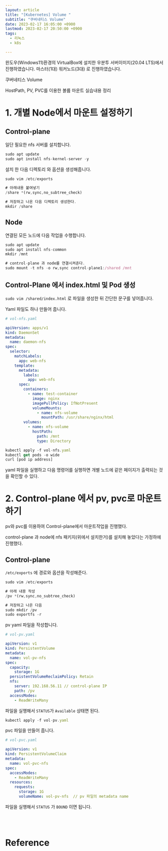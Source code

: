 ```yaml
---
layout: article
title: "[Kubernetes] Volume "
subtitle: "쿠버네티스 Volume"
date: 2023-02-17 16:05:00 +0900
lastmod: 2023-02-17 20:50:00 +0900
tags: 
  - 리눅스
  - k8s

---
```


<!--more-->  
윈도우(Windows11)환경의 VirtualBox에 설치한 우분투 서버이미지(20.04 LTS)에서 진행하였습니다. 마스터(1대) 워커노드(3대) 로 진행하였습니다.<br/>


쿠버네티스 Volume<br/>

HostPath, PV, PVC를 이용한 볼륨 마운트 실습내용 정리<br/>

# 1. 개별 Node에서 마운트 설정하기

## Control-plane

일단 필요한 nfs 서버를 설치합니다.<br/>

```javascript
sudo apt update
sudo apt install nfs-kernel-server -y
```

설치 한 다음 디렉토리 와 옵션을 생성해줍니다.<br/>

```javascript
sudo vim /etc/exports

# 아래내용 붙여넣기
/share *(rw,sync,no_subtree_check)

# 저장하고 나온 다음 디렉토리 생성한다.
mkdir /share
```

## Node

연결된 모든 노드에 다음 작업을 수행합니다.<br/>

```javascript
sudo apt update
sudo apt install nfs-common
mkdir /mnt

# control-plane 과 node를 연결시켜준다.
sudo mount -t nfs -o rw,sync control-plane1:/shared /mnt
```

## Control-Plane 에서 index.html 및 Pod 생성

`sudo vim /shared/index.html` 로 파일을 생성한 뒤 간단한 문구를 넣어줍니다.<br/>

Yaml 파일도 하나 만들어 줍니다.<br/>

```yaml
# vol-nfs.yaml

apiVersion: apps/v1
kind: DaemonSet
metadata:
  name: daemon-nfs
spec:
  selector:
    matchLabels:
      app: web-nfs
    template:
      metadata:
        labels:
          app: web-nfs
      spec:
        containers:
          - name: test-container
            image: nginx
            imagePullPolicy: IfNotPresent
            volumeMounts:
              - name: nfs-volume
                mountPath: /usr/share/nginx/html
        volumes:
          - name: nfs-volume
            hostPath:
              path: /mnt
              type: Directory
```

```javascript
kubectl apply -f vol-nfs.yaml
kubectl get pods -o wide
curl [pod ip address]
```

yaml 파일을 실행하고 다음 명령어를 실행하면 개별 노드에 같은 페이지가 출력되는 것을 확인할 수 있다.<br/>

# 2. Control-plane 에서 pv, pvc로 마운트하기

pv와 pvc를 이용하여 Control-plane에서 마운트작업을 진행했다.<br/>

control-plane 과 node에 nfs 패키지(위에서 설치한거)를 설치해 놓았다는 가정하에 진행했다.<br/>

## Control-plane

`/etc/exports` 에 경로와 옵션을 작성해준다.

```javascript
sudo vim /etc/exports

# 아래 내용 작성
/pv *(rw,sync,no_subtree_check)

# 저장하고 나온 다음
sudo mkdir /pv
sudo exportfs -r
```

pv yaml 파일을 작성합니다.<br/>

```yaml
# vol-pv.yaml

apiVersion: v1
kind: PersistentVolume
metadata:
  name: vol-pv-nfs
spec:
  capacity:
    storage: 1G
  persistentVolumeReclaimPolicy: Retain
  nfs:
    server: 192.168.56.11 // control-plane IP
    path: /pv
  accessModes:
    - ReadWriteMany
```

파일을 실행해서 `STATUS`가 `Available` 상태면 된다.<br/>

```javascript
kubectl apply -f vol-pv.yaml
```

pvc 파일을 만들어 줍니다.<br/>

```yaml
# vol-pvc.yaml

apiVersion: v1
kind: PersistentVolumeClaim
metadata:
  name: vol-pvc-nfs
spec:
  accessModes:
    - ReadWriteMany
  resources:
    requests:
      storage: 1G
      volumeName: vol-pv-nfs  // pv 파일의 metadata name
```

파일을 실행해서 `STATUS` 가 `BOUND` 이면 됩니다.

<br/>
<br/>

# Reference

